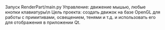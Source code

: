 Запуск RenderPart/main.py
Управление: движение мышью, любые кнопки клавиатуры\n
Цель проекта: создать движок на базе OpenGL для работы с примитивами, освещением, тенями и т.д. и использовать его для отображения в приложении Qt.
